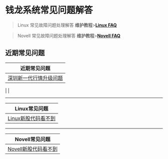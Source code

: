 # 钱龙系统常见问题解答

> Linux 常见故障问题处理解答  **维护教程**>**[Linux FAQ](linuxfaq.md)**

> Novell 常见故障问题处理解答  **维护教程**>**[Novell FAQ](novellfaq.md)**

## 近期常见问题

| 近期常见问题       |
| ------------- |
|[深圳新一代行情升级问题](v5.md)    |3X港股通启动不起来|

|  |

------------
| Linux常见问题       |
| ------------- |
|[Linux新股代码看不到](xg.md)|[Linux服务器时间校准](linuxfaq.md)|[涨跌停价格不对](linuxfaq.md)|[补日线/补分时/补历史数据](sysdata.md)|[Linux自选股不保存](linuxfaq.md)|[服务平台启动不起来](linuxfaq.md)|[linux修改时间以及修改时区](linuxtime.md)

------------
| Novell常见问题       |
| ------------- |
|[Novell新股代码看不到](xg.md)|[Novell内存溢出问题](novellnc.md) |
